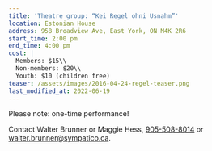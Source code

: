 ```yaml
---
title: 'Theatre group: “Kei Regel ohni Usnahm”'
location: Estonian House
address: 958 Broadview Ave, East York, ON M4K 2R6
start_time: 2:00 pm
end_time: 4:00 pm
cost: |
  Members: $15\\
  Non-members: $20\\
  Youth: $10 (children free)
teaser: /assets/images/2016-04-24-regel-teaser.png
last_modified_at: 2022-06-19
---
```


Please note: one-time performance!

Contact Walter Brunner or Maggie Hess, [905-508-8014][tel] or
<walter.brunner@sympatico.ca>.

[tel]: <tel:905-508-8014>
